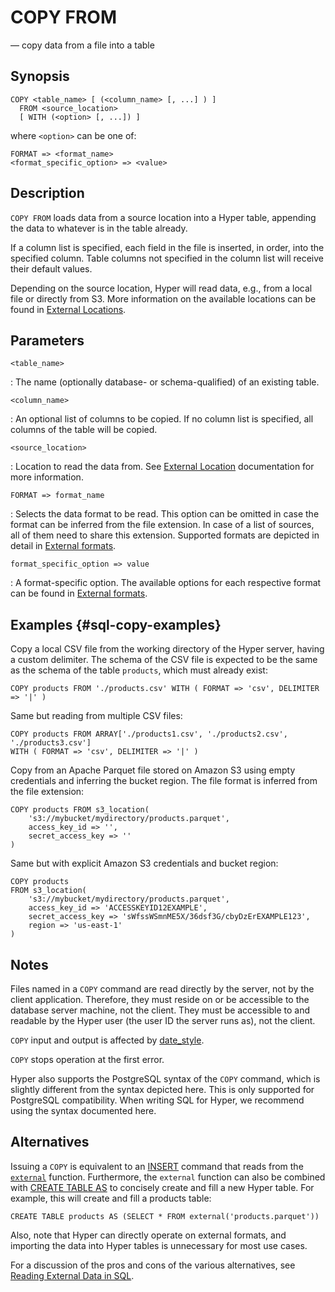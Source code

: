 # COPY FROM

— copy data from a file into a table

## Synopsis

```sql_template
COPY <table_name> [ (<column_name> [, ...] ) ]
  FROM <source_location>
  [ WITH (<option> [, ...]) ]
```

where `<option>` can be one of:

```sql_template
FORMAT => <format_name>
<format_specific_option> => <value>
```

## Description

`COPY FROM` loads data from a source location into a Hyper table,
appending the data to whatever is in the table already.

If a column list is specified, each field in the file is inserted, in
order, into the specified column. Table columns not specified in the
column list will receive their default values.

Depending on the source location, Hyper will read data, e.g., from a
local file or directly from S3. More information on the available
locations can be found in [External Locations](/docs/sql/external/location).

## Parameters

`<table_name>`

:   The name (optionally database- or schema-qualified) of an existing
    table.

`<column_name>`

:   An optional list of columns to be copied. If no column list is
    specified, all columns of the table will be copied.

`<source_location>`

: Location to read the data from. See [External Location](/docs/sql/external/location)
  documentation for more information.

`FORMAT => format_name`

:   Selects the data format to be read. This option can be omitted in
    case the format can be inferred from the file extension. In case of
    a list of sources, all of them need to share this extension.
    Supported formats are depicted in detail in
    [External formats](/docs/sql/external/formats).

`format_specific_option => value`

:   A format-specific option. The available options for each respective
    format can be found in [External formats](/docs/sql/external/formats).

## Examples {#sql-copy-examples}

Copy a local CSV file from the working directory of the Hyper server,
having a custom delimiter. The schema of the CSV file is expected to be
the same as the schema of the table `products`, which must already
exist:

    COPY products FROM './products.csv' WITH ( FORMAT => 'csv', DELIMITER => '|' )

Same but reading from multiple CSV files:

    COPY products FROM ARRAY['./products1.csv', './products2.csv', './products3.csv']
    WITH ( FORMAT => 'csv', DELIMITER => '|' )

Copy from an Apache Parquet file stored on Amazon S3 using empty
credentials and inferring the bucket region. The file format
is inferred from the file extension:

    COPY products FROM s3_location(
        's3://mybucket/mydirectory/products.parquet',
        access_key_id => '',
        secret_access_key => ''
    )

Same but with explicit Amazon S3 credentials and bucket region:

    COPY products
    FROM s3_location(
        's3://mybucket/mydirectory/products.parquet',
        access_key_id => 'ACCESSKEYID12EXAMPLE',
        secret_access_key => 'sWfssWSmnME5X/36dsf3G/cbyDzErEXAMPLE123',
        region => 'us-east-1'
    )

## Notes

Files named in a `COPY` command are read directly by the server, not by
the client application. Therefore, they must reside on or be accessible
to the database server machine, not the client. They must be accessible
to and readable by the Hyper user (the user ID the server runs as), not
the client.

`COPY` input and output is affected by [date_style](#date_style).

`COPY` stops operation at the first error.

Hyper also supports the PostgreSQL syntax of the `COPY` command, which
is slightly different from the syntax depicted here. This is only
supported for PostgreSQL compatibility. When writing SQL for Hyper, we
recommend using the syntax documented here.

## Alternatives

Issuing a `COPY` is equivalent to an [INSERT](insert) command that
reads from the [`external`](/docs/sql/setreturning.md#external) function.
Furthermore, the `external` function can also be combined with
[CREATE TABLE AS](create_table_as) to concisely create and fill a new
Hyper table. For example, this will create and fill a products table:

```
CREATE TABLE products AS (SELECT * FROM external('products.parquet'))
```

Also, note that Hyper can directly operate on external formats, and
importing the data into Hyper tables is unnecessary for most use cases.

For a discussion of the pros and cons of the various alternatives, see
[Reading External Data in SQL](../external/syntax).
